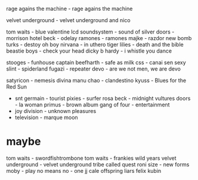 

rage agains the machine - rage agains the machine


velvet underground - velvet underground and nico




tom waits - blue valentine
lcd soundsystem - sound of silver
doors - morrison hotel
beck - odelay
ramones - ramones
majke - razdor
new bomb turks - destoy oh boy
nirvana - in uthero
tiger lilies - death and the bible
beastie boys - check your head
dicky b hardy - i whistle you dance


stooges - funhouse
captain beefharth - safe as milk
css - canai sen sexy
slint - spiderland
fugazi - repeater
devo - are we not men, we are devo


satyricon - nemesis divina
manu chao - clandestino
kyuss - Blues for the Red Sun


* snt germain - tourist
pixies - surfer rosa
beck - midnight vultures
doors - la woman
primus - brown album
gang of four - entertainment
* joy division - unknown pleasures
* television - marque moon

maybe
=====
tom waits - swordfishtrombone
tom waits - frankies wild years
velvet underground - velvet underground
tribe called quest
roni size - new forms
moby - play
no means no - one
jj cale
offspring
liars
felix kubin

